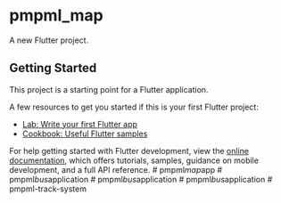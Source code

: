 # pmpml_map

A new Flutter project.

## Getting Started

This project is a starting point for a Flutter application.

A few resources to get you started if this is your first Flutter project:

- [Lab: Write your first Flutter app](https://docs.flutter.dev/get-started/codelab)
- [Cookbook: Useful Flutter samples](https://docs.flutter.dev/cookbook)

For help getting started with Flutter development, view the
[online documentation](https://docs.flutter.dev/), which offers tutorials,
samples, guidance on mobile development, and a full API reference.
#   p m p m l _ m a p _ a p p  
 #   p m p m l _ b u s _ a p p l i c a t i o n  
 #   p m p m l _ b u s _ a p p l i c a t i o n  
 #   p m p m l _ b u s _ a p p l i c a t i o n  
 #   p m p m l - t r a c k - s y s t e m  
 